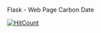 Flask - Web Page Carbon Date

[![HitCount](http://hits.dwyl.io/teamtact/https://github.com/teamtact/flask-web-page-carbon-date.svg)](http://hits.dwyl.io/teamtact/https://github.com/teamtact/flask-web-page-carbon-date)
